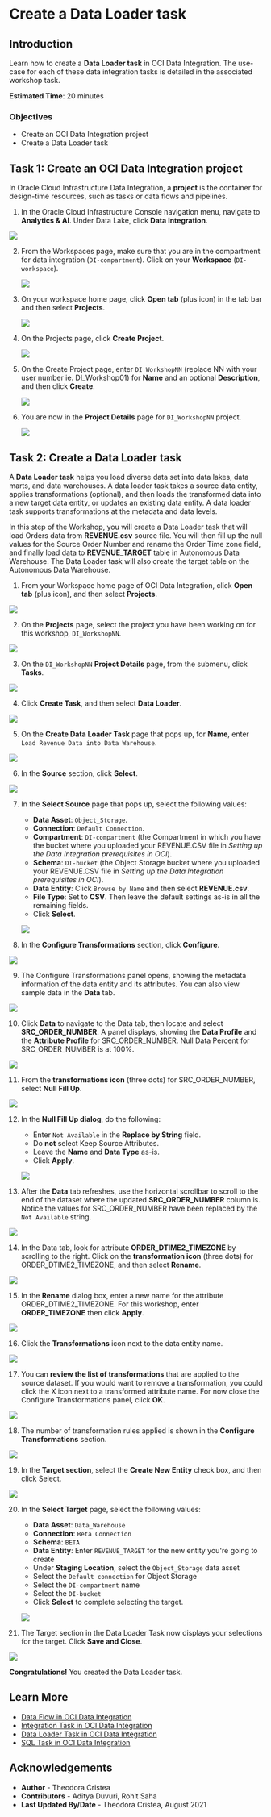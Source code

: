 ﻿# Create a Data Loader task

## Introduction

Learn how to create a **Data Loader task** in OCI Data Integration. The use-case for each of these data integration tasks is detailed in the associated workshop task.

**Estimated Time**: 20 minutes

### Objectives
* Create an OCI Data Integration project
* Create a Data Loader task

## Task 1: Create an OCI Data Integration project

In Oracle Cloud Infrastructure Data Integration, a **project** is the container for design-time resources, such as tasks or data flows and pipelines.

1. In the Oracle Cloud Infrastructure Console navigation menu, navigate to **Analytics & AI**. Under Data Lake, click **Data Integration**.

  ![](../../integration-tasks/images/menu-di.png " ")

2. From the Workspaces page, make sure that you are in the compartment for data integration (`DI-compartment`). Click on your **Workspace** (`DI-workspace`).

   ![](../../integration-tasks/images/workspaces-click.png " ")

3. On your workspace home page, click **Open tab** (plus icon) in the tab bar and then select **Projects**.

   ![](../../integration-tasks/images/click-projects.png " ")

4. On the Projects page, click **Create Project**.

   ![](../../integration-tasks/images/create-project.png " ")

5. On the Create Project page, enter `DI_WorkshopNN` (replace NN with your user number ie. DI_Workshop01) for **Name** and an optional **Description**, and then click **Create**.

   ![](../../integration-tasks/images/create-project-page.png " ")

6. You are now in the **Project Details** page for `DI_WorkshopNN` project.

   ![](../../integration-tasks/images/di-workshop-project.png " ")


## Task 2: Create a Data Loader task

A **Data Loader task** helps you load diverse data set into data lakes, data marts, and data warehouses. A data loader task takes a source data entity, applies transformations (optional), and then loads the transformed data into a new target data entity, or updates an existing data entity. A data loader task supports transformations at the metadata and data levels.

In this step of the Workshop, you will create a Data Loader task that will load Orders data from **REVENUE.csv** source file. You will then fill up the null values for the Source Order Number and rename the Order Time zone field, and finally load data to **REVENUE_TARGET** table in Autonomous Data Warehouse. The Data Loader task will also create the target table on the Autonomous Data Warehouse.

1. From your Workspace home page of OCI Data Integration, click **Open tab** (plus icon), and then select **Projects**.

  ![](../../integration-tasks/images/home-projects.png " ")

2. On the **Projects** page, select the project you have been working on for this workshop, `DI_WorkshopNN`.

  ![](../../integration-tasks/images/select-project.png " ")

3. On the `DI_WorkshopNN` **Project Details** page, from the submenu, click **Tasks**.

  ![](../../integration-tasks/images/click-tasks.png " ")

4. Click **Create Task**, and then select **Data Loader**.

  ![](../../integration-tasks/images/data-loader.png " ")

5. On the **Create Data Loader Task** page that pops up, for **Name**, enter `Load Revenue Data into Data Warehouse`.

  ![](../../integration-tasks/images/loader-name.png " ")

6. In the **Source** section, click **Select**.

  ![](../../integration-tasks/images/select-source.png " ")

7. In the **Select Source** page that pops up, select the following values:

    - **Data Asset**: `Object_Storage`.
    - **Connection**: `Default Connection`.
    - **Compartment**: `DI-compartment` (the Compartment in which you have the bucket where you uploaded your REVENUE.CSV file in _Setting up the Data Integration prerequisites in OCI_).
    - **Schema**: `DI-bucket` (the Object Storage bucket where you uploaded your REVENUE.CSV file in _Setting up the Data Integration prerequisites in OCI_).
    - **Data Entity**: Click `Browse by Name` and then select **REVENUE.csv**.
    - **File Type**: Set to **CSV**. Then leave the default settings as-is in all the remaining fields.
    - Click **Select**.

    ![](../../integration-tasks/images/loader-file.png " ")

8. In the **Configure Transformations** section, click **Configure**.

  ![](../../integration-tasks/images/configure-transformation.png " ")

9. The Configure Transformations panel opens, showing the metadata information of the data entity and its attributes. You can also view sample data in the **Data** tab.

  ![](../../integration-tasks/images/loader-attributes.png " ")

10. Click **Data** to navigate to the Data tab, then locate and select **SRC\_ORDER\_NUMBER**.
A panel displays, showing the **Data Profile** and the **Attribute Profile** for SRC\_ORDER\_NUMBER. Null Data Percent for SRC\_ORDER\_NUMBER is at 100%.

  ![](../../integration-tasks/images/src-order-number-attribute.png " ")

11. From the **transformations icon** (three dots) for SRC\_ORDER\_NUMBER, select **Null Fill Up**.

  ![](../../integration-tasks/images/null-fill-up.png " ")

12. In the **Null Fill Up dialog**, do the following:

    - Enter `Not Available` in the **Replace by String** field.
    - Do **not** select Keep Source Attributes.
    - Leave the **Name** and **Data Type** as-is.
    - Click **Apply**.

    ![](../../integration-tasks/images/null-fill-up-selections.png " ")

13. After the **Data** tab refreshes, use the horizontal scrollbar to scroll to the end of the dataset where the updated **SRC\_ORDER\_NUMBER** column is. Notice the values for SRC\_ORDER\_NUMBER have been replaced by the `Not Available` string.

  ![](../../integration-tasks/images/data-loader-new-field.png " ")

14. In the Data tab, look for attribute **ORDER\_DTIME2\_TIMEZONE** by scrolling to the right. Click on the **transformation icon** (three dots) for ORDER\_DTIME2\_TIMEZONE, and then select **Rename**.

  ![](../../integration-tasks/images/rename-attribute.png " ")

15. In the **Rename** dialog box, enter a new name for the attribute ORDER\_DTIME2\_TIMEZONE. For this workshop, enter **ORDER\_TIMEZONE** then click **Apply**.

  ![](../../integration-tasks/images/rename-attribute-loader.png " ")

16. Click the **Transformations** icon next to the data entity name.

  ![](../../integration-tasks/images/transformations.png " ")

17. You can **review the list of transformations** that are applied to the source dataset. If you would want to remove a transformation, you could click the X icon next to a transformed attribute name. For now close the Configure Transformations panel, click **OK**.

  ![](../../integration-tasks/images/final-transformations.png " ")

18. The number of transformation rules applied is shown in the **Configure Transformations** section.

  ![](../../integration-tasks/images/transformations-number.png " ")

19. In the **Target section**, select the **Create New Entity** check box, and then click Select.

  ![](../../integration-tasks/images/data-loader-target.png " ")

20. In the **Select Target** page, select the following values:

    - **Data Asset**: `Data_Warehouse`
    - **Connection**: `Beta Connection`
    - **Schema**: `BETA`
    - **Data Entity**: Enter `REVENUE_TARGET` for the new entity you're going to create
    - Under **Staging Location**, select the `Object_Storage` data asset
    - Select the `Default connection` for Object Storage
    - Select the `DI-compartment` name
    - Select the `DI-bucket`
    - Click **Select** to complete selecting the target.

    ![](../../integration-tasks/images/data-loader-target-selections.png " ")

21. The Target section in the Data Loader Task now displays your selections for the target. Click **Save and Close**.

  ![](../../integration-tasks/images/loader-save.png " ")

   **Congratulations!**  You created the Data Loader task.

## Learn More

* [Data Flow in OCI Data Integration](https://docs.oracle.com/en-us/iaas/data-integration/using/data-flows.htm)
* [Integration Task in OCI Data Integration](https://docs.oracle.com/en-us/iaas/data-integration/using/integration-tasks.htm)
* [Data Loader Task in OCI Data Integration](https://docs.oracle.com/en-us/iaas/data-integration/using/data-loader-tasks.htm)
* [SQL Task in OCI Data Integration](https://docs.oracle.com/en-us/iaas/data-integration/using/sql-tasks.htm)

## Acknowledgements

* **Author** - Theodora Cristea
* **Contributors** -  Aditya Duvuri, Rohit Saha
* **Last Updated By/Date** - Theodora Cristea, August 2021
